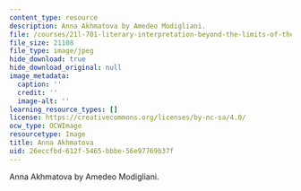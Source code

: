 ```yaml
---
content_type: resource
description: Anna Akhmatova by Amedeo Modigliani.
file: /courses/21l-701-literary-interpretation-beyond-the-limits-of-the-lyric-fall-2006/26eccfbd612f5465bbbe56e97769b37f_chp_modigliani.jpg
file_size: 21108
file_type: image/jpeg
hide_download: true
hide_download_original: null
image_metadata:
  caption: ''
  credit: ''
  image-alt: ''
learning_resource_types: []
license: https://creativecommons.org/licenses/by-nc-sa/4.0/
ocw_type: OCWImage
resourcetype: Image
title: Anna Akhmatova
uid: 26eccfbd-612f-5465-bbbe-56e97769b37f
---
```

Anna Akhmatova by Amedeo Modigliani.
